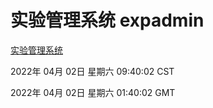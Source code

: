 # 实验管理系统 expadmin
[实验管理系统](http://59.174.25.134:56808/expadmin-782313d2-e1b1-4ea7-932e-3a55e6a1a4d0/)

2022年 04月 02日 星期六 09:40:02 CST

2022年 04月 02日 星期六 01:40:02 GMT
